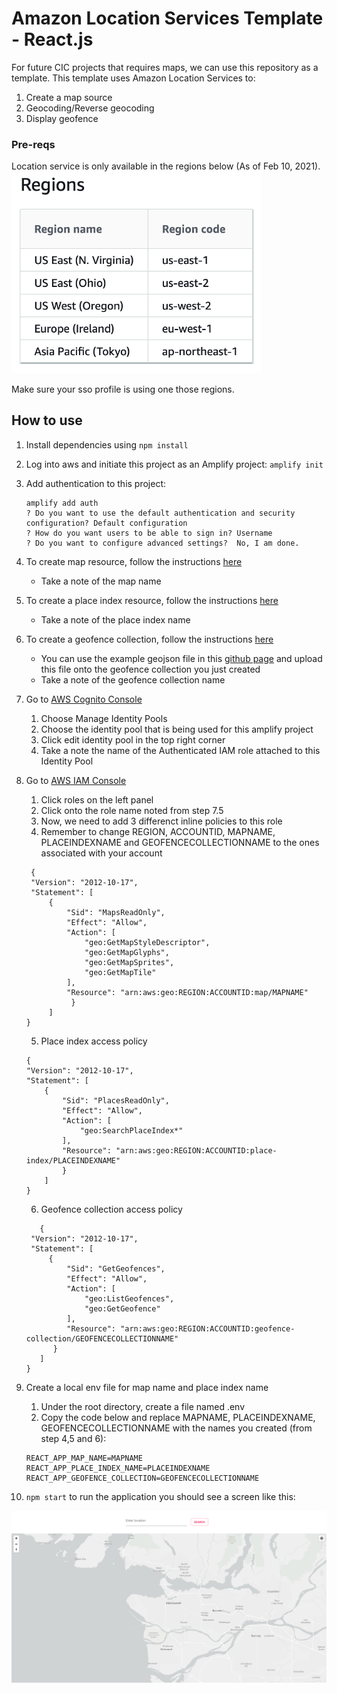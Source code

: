 #  Amazon Location Services Template - React.js

For future CIC projects that requires maps, we can use this repository as a template.
This template uses Amazon Location Services to:
1. Create a map source
2. Geocoding/Reverse geocoding
3. Display geofence

### Pre-reqs
Location service is only available in the regions below (As of Feb 10, 2021).
<img src="./docs/images/region.png"  width="400"/>

Make sure your sso profile is using one those regions.


## How to use
1. Install dependencies using `npm install`
2. Log into aws and initiate this project as an Amplify project: `amplify init`
3. Add authentication to this project:
   ```
   amplify add auth
   ? Do you want to use the default authentication and security configuration? Default configuration
   ? How do you want users to be able to sign in? Username
   ? Do you want to configure advanced settings?  No, I am done.
   ```
   
4. To create map resource, follow the instructions [here](https://docs.aws.amazon.com/location/latest/developerguide/create-map-resource.html)
   - Take a note of the map name
5. To create a place index resource, follow the instructions [here](https://docs.aws.amazon.com/location/latest/developerguide/create-place-index-resource.html)
    - Take a note of the place index name
6. To create a geofence collection, follow the instructions [here](https://docs.aws.amazon.com/location/latest/developerguide/add-geofences.html)
   - You can use the example geojson file in this [github page](https://github.com/UBC-CIC/Amazon-Location-Template/tree/main/geofence%20examples) and upload this file onto the geofence collection you just created
   - Take a note of the geofence collection name

7. Go to [AWS Cognito Console](https://console.aws.amazon.com/cognito/home)
   1. Choose Manage Identity Pools
    2. Choose the identity pool that is being used for this amplify project
    3. Click edit identity pool in the top right corner
    4. Take a note the name of the Authenticated IAM role attached to this Identity Pool
    
8. Go to [AWS IAM Console](https://console.aws.amazon.com/iam/)
    1. Click roles on the left panel
    2. Click onto the role name noted from step 7.5
    3. Now, we need to add 3 differenct inline policies to this role
    4. Remember to change REGION, ACCOUNTID, MAPNAME, PLACEINDEXNAME and GEOFENCECOLLECTIONNAME to the ones associated with your account
    
   ```
    {
    "Version": "2012-10-17",
    "Statement": [
        {
            "Sid": "MapsReadOnly",
            "Effect": "Allow",
            "Action": [
                "geo:GetMapStyleDescriptor",
                "geo:GetMapGlyphs",
                "geo:GetMapSprites",
                "geo:GetMapTile"
            ],
            "Resource": "arn:aws:geo:REGION:ACCOUNTID:map/MAPNAME"
             }
        ]
   }
   ```
    5. Place index access policy
    ```
   {
    "Version": "2012-10-17",
    "Statement": [
        {
            "Sid": "PlacesReadOnly",
            "Effect": "Allow",
            "Action": [
                "geo:SearchPlaceIndex*"
            ],
            "Resource": "arn:aws:geo:REGION:ACCOUNTID:place-index/PLACEINDEXNAME"
            }
        ]
    }
   ```
      6. Geofence collection access policy
      
      ```
         {
       "Version": "2012-10-17",
       "Statement": [
           {
               "Sid": "GetGeofences",
               "Effect": "Allow",
               "Action": [
                   "geo:ListGeofences",
                   "geo:GetGeofence"
               ],
               "Resource": "arn:aws:geo:REGION:ACCOUNTID:geofence-collection/GEOFENCECOLLECTIONNAME"
            }
         ]
      }
      ```

9. Create a local env file for map name and place index name
    1. Under the root directory, create a file named .env
    2. Copy the code below and replace MAPNAME, PLACEINDEXNAME, GEOFENCECOLLECTIONNAME with the names you created (from step 4,5 and 6):
    ```
   REACT_APP_MAP_NAME=MAPNAME
   REACT_APP_PLACE_INDEX_NAME=PLACEINDEXNAME
   REACT_APP_GEOFENCE_COLLECTION=GEOFENCECOLLECTIONNAME
   ```
   
10. `npm start` to run the application you should see a screen like this:
   <img src="./docs/images/map.png"  width="800"/>



